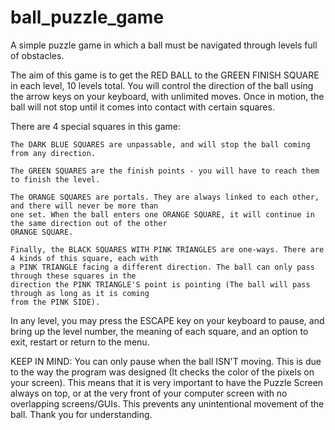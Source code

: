 # ball_puzzle_game
A simple puzzle game in which a ball must be navigated through levels full of obstacles.

The aim of this game is to get the RED BALL to the GREEN FINISH SQUARE in each level, 10 levels total. 
You will control the direction of the ball using the arrow keys on your keyboard, with unlimited moves. 
Once in motion, the ball will not stop until it comes into contact with certain squares. 

There are 4 special squares in this game:

	The DARK BLUE SQUARES are unpassable, and will stop the ball coming from any direction.

    The GREEN SQUARES are the finish points - you will have to reach them to finish the level.

    The ORANGE SQUARES are portals. They are always linked to each other, and there will never be more than 
    one set. When the ball enters one ORANGE SQUARE, it will continue in the same direction out of the other 
    ORANGE SQUARE.

    Finally, the BLACK SQUARES WITH PINK TRIANGLES are one-ways. There are 4 kinds of this square, each with 
    a PINK TRIANGLE facing a different direction. The ball can only pass through these squares in the 
    direction the PINK TRIANGLE'S point is pointing (The ball will pass through as long as it is coming 
    from the PINK SIDE).

In any level, you may press the ESCAPE key on your keyboard to pause, and bring up the level number, 
the meaning of each square, and an option to exit, restart or return to the menu. 

KEEP IN MIND: You can only pause when the ball ISN'T moving. 
This is due to the way the program was designed (It checks the color of the pixels on your screen). 
This means that it is very important to have the Puzzle Screen always on top, or at the very front of your computer screen with no overlapping screens/GUIs. 
This prevents any unintentional movement of the ball. Thank you for understanding.
